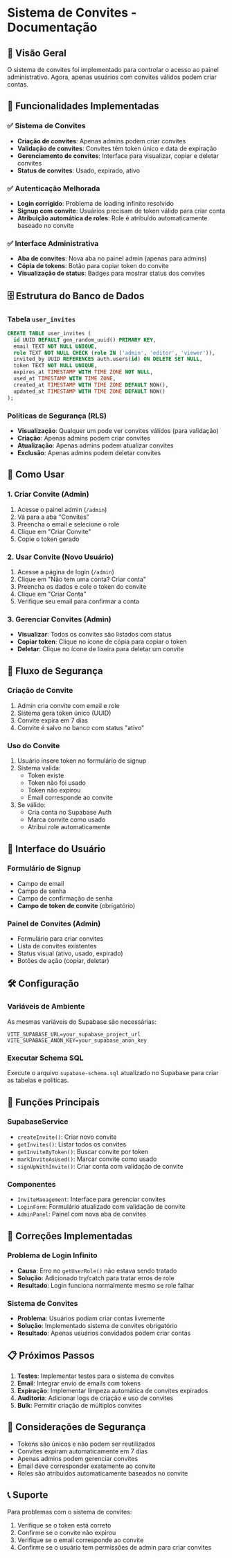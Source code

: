 # Sistema de Convites - Documentação

## 🎯 Visão Geral

O sistema de convites foi implementado para controlar o acesso ao painel administrativo. Agora, apenas usuários com convites válidos podem criar contas.

## 🔧 Funcionalidades Implementadas

### ✅ Sistema de Convites
- **Criação de convites**: Apenas admins podem criar convites
- **Validação de convites**: Convites têm token único e data de expiração
- **Gerenciamento de convites**: Interface para visualizar, copiar e deletar convites
- **Status de convites**: Usado, expirado, ativo

### ✅ Autenticação Melhorada
- **Login corrigido**: Problema de loading infinito resolvido
- **Signup com convite**: Usuários precisam de token válido para criar conta
- **Atribuição automática de roles**: Role é atribuído automaticamente baseado no convite

### ✅ Interface Administrativa
- **Aba de convites**: Nova aba no painel admin (apenas para admins)
- **Cópia de tokens**: Botão para copiar token do convite
- **Visualização de status**: Badges para mostrar status dos convites

## 🗄️ Estrutura do Banco de Dados

### Tabela `user_invites`
```sql
CREATE TABLE user_invites (
  id UUID DEFAULT gen_random_uuid() PRIMARY KEY,
  email TEXT NOT NULL UNIQUE,
  role TEXT NOT NULL CHECK (role IN ('admin', 'editor', 'viewer')),
  invited_by UUID REFERENCES auth.users(id) ON DELETE SET NULL,
  token TEXT NOT NULL UNIQUE,
  expires_at TIMESTAMP WITH TIME ZONE NOT NULL,
  used_at TIMESTAMP WITH TIME ZONE,
  created_at TIMESTAMP WITH TIME ZONE DEFAULT NOW(),
  updated_at TIMESTAMP WITH TIME ZONE DEFAULT NOW()
);
```

### Políticas de Segurança (RLS)
- **Visualização**: Qualquer um pode ver convites válidos (para validação)
- **Criação**: Apenas admins podem criar convites
- **Atualização**: Apenas admins podem atualizar convites
- **Exclusão**: Apenas admins podem deletar convites

## 🚀 Como Usar

### 1. Criar Convite (Admin)
1. Acesse o painel admin (`/admin`)
2. Vá para a aba "Convites"
3. Preencha o email e selecione o role
4. Clique em "Criar Convite"
5. Copie o token gerado

### 2. Usar Convite (Novo Usuário)
1. Acesse a página de login (`/admin`)
2. Clique em "Não tem uma conta? Criar conta"
3. Preencha os dados e cole o token do convite
4. Clique em "Criar Conta"
5. Verifique seu email para confirmar a conta

### 3. Gerenciar Convites (Admin)
- **Visualizar**: Todos os convites são listados com status
- **Copiar token**: Clique no ícone de cópia para copiar o token
- **Deletar**: Clique no ícone de lixeira para deletar um convite

## 🔐 Fluxo de Segurança

### Criação de Convite
1. Admin cria convite com email e role
2. Sistema gera token único (UUID)
3. Convite expira em 7 dias
4. Convite é salvo no banco com status "ativo"

### Uso do Convite
1. Usuário insere token no formulário de signup
2. Sistema valida:
   - Token existe
   - Token não foi usado
   - Token não expirou
   - Email corresponde ao convite
3. Se válido:
   - Cria conta no Supabase Auth
   - Marca convite como usado
   - Atribui role automaticamente

## 📱 Interface do Usuário

### Formulário de Signup
- Campo de email
- Campo de senha
- Campo de confirmação de senha
- **Campo de token de convite** (obrigatório)

### Painel de Convites (Admin)
- Formulário para criar convites
- Lista de convites existentes
- Status visual (ativo, usado, expirado)
- Botões de ação (copiar, deletar)

## 🛠️ Configuração

### Variáveis de Ambiente
As mesmas variáveis do Supabase são necessárias:
```env
VITE_SUPABASE_URL=your_supabase_project_url
VITE_SUPABASE_ANON_KEY=your_supabase_anon_key
```

### Executar Schema SQL
Execute o arquivo `supabase-schema.sql` atualizado no Supabase para criar as tabelas e políticas.

## 🔧 Funções Principais

### SupabaseService
- `createInvite()`: Criar novo convite
- `getInvites()`: Listar todos os convites
- `getInviteByToken()`: Buscar convite por token
- `markInviteAsUsed()`: Marcar convite como usado
- `signUpWithInvite()`: Criar conta com validação de convite

### Componentes
- `InviteManagement`: Interface para gerenciar convites
- `LoginForm`: Formulário atualizado com validação de convite
- `AdminPanel`: Painel com nova aba de convites

## 🐛 Correções Implementadas

### Problema de Login Infinito
- **Causa**: Erro no `getUserRole()` não estava sendo tratado
- **Solução**: Adicionado try/catch para tratar erros de role
- **Resultado**: Login funciona normalmente mesmo se role falhar

### Sistema de Convites
- **Problema**: Usuários podiam criar contas livremente
- **Solução**: Implementado sistema de convites obrigatório
- **Resultado**: Apenas usuários convidados podem criar contas

## 📋 Próximos Passos

1. **Testes**: Implementar testes para o sistema de convites
2. **Email**: Integrar envio de emails com tokens
3. **Expiração**: Implementar limpeza automática de convites expirados
4. **Auditoria**: Adicionar logs de criação e uso de convites
5. **Bulk**: Permitir criação de múltiplos convites

## 🚨 Considerações de Segurança

- Tokens são únicos e não podem ser reutilizados
- Convites expiram automaticamente em 7 dias
- Apenas admins podem gerenciar convites
- Email deve corresponder exatamente ao convite
- Roles são atribuídos automaticamente baseados no convite

## 📞 Suporte

Para problemas com o sistema de convites:
1. Verifique se o token está correto
2. Confirme se o convite não expirou
3. Verifique se o email corresponde ao convite
4. Confirme se o usuário tem permissões de admin para criar convites